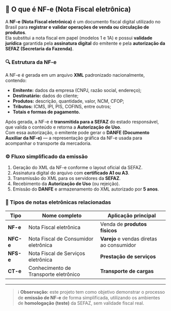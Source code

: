 ## 🧾 O que é NF-e (Nota Fiscal eletrônica)

A **NF-e (Nota Fiscal eletrônica)** é um documento fiscal digital utilizado no Brasil para **registrar e validar operações de venda ou circulação de produtos**.  
Ela substitui a nota fiscal em papel (modelos 1 e 1A) e possui **validade jurídica** garantida pela **assinatura digital** do emitente e pela **autorização da SEFAZ (Secretaria da Fazenda)**.

### 🔍 Estrutura da NF-e
A NF-e é gerada em um arquivo **XML** padronizado nacionalmente, contendo:
- **Emitente:** dados da empresa (CNPJ, razão social, endereço);
- **Destinatário:** dados do cliente;
- **Produtos:** descrição, quantidade, valor, NCM, CFOP;
- **Tributos:** ICMS, IPI, PIS, COFINS, entre outros;
- **Totais e formas de pagamento.**

Após gerada, a NF-e é **transmitida para a SEFAZ** do estado responsável, que valida o conteúdo e retorna a **Autorização de Uso**.  
Com essa autorização, o emitente pode gerar o **DANFE (Documento Auxiliar da NF-e)** — a representação gráfica da NF-e usada para acompanhar o transporte da mercadoria.

### ⚙️ Fluxo simplificado da emissão
1. Geração do XML da NF-e conforme o layout oficial da SEFAZ.  
2. Assinatura digital do arquivo com **certificado A1 ou A3**.  
3. Transmissão do XML para os servidores da **SEFAZ**.  
4. Recebimento da **Autorização de Uso** (ou rejeição).  
5. Emissão do **DANFE** e armazenamento do XML autorizado por **5 anos**.

### 🧩 Tipos de notas eletrônicas relacionadas
| Tipo | Nome completo | Aplicação principal |
|------|----------------|---------------------|
| **NF-e** | Nota Fiscal eletrônica | Venda de **produtos físicos** |
| **NFC-e** | Nota Fiscal de Consumidor eletrônica | **Varejo** e vendas diretas ao consumidor |
| **NFS-e** | Nota Fiscal de Serviços eletrônica | **Prestação de serviços** |
| **CT-e** | Conhecimento de Transporte eletrônico | **Transporte de cargas** |

---

> ℹ️ **Observação:** este projeto tem como objetivo demonstrar o processo de **emissão de NF-e** de forma simplificada, utilizando os ambientes de **homologação (teste)** da SEFAZ, sem validade fiscal real.
